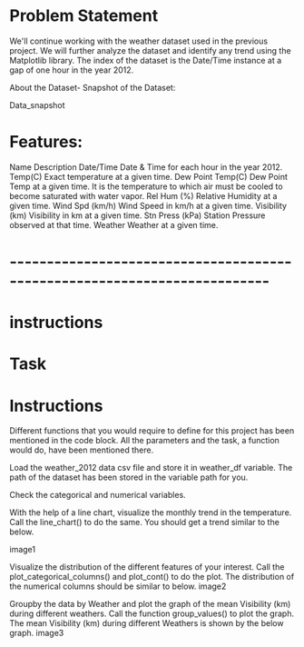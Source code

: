 # Problem Statement
We'll continue working with the weather dataset used in the previous project. We will further analyze the dataset and identify any trend using the Matplotlib library. The index of the dataset is the Date/Time instance at a gap of one hour in the year 2012.

About the Dataset-
Snapshot of the Dataset:

Data_snapshot

# Features:
Name	Description
Date/Time	Date & Time for each hour in the year 2012.
Temp(C)	Exact temperature at a given time.
Dew Point Temp(C)	Dew Point Temp at a given time. It is the temperature to which air must be cooled to become saturated with water vapor.
Rel Hum (%)	Relative Humidity at a given time.
Wind Spd (km/h)	Wind Speed in km/h at a given time.
Visibility (km)	Visibility in km at a given time.
Stn Press (kPa)	Station Pressure observed at that time.
Weather	Weather at a given time.

# -------------------------------------------------------------------------
# instructions

# Task
# Instructions
Different functions that you would require to define for this project has been mentioned in the code block. All the parameters and the task, a function would do, have been mentioned there.

Load the weather_2012 data csv file and store it in weather_df variable. The path of the dataset has been stored in the variable path for you.

Check the categorical and numerical variables.

With the help of a line chart, visualize the monthly trend in the temperature. Call the line_chart() to do the same.
You should get a trend similar to the below.

image1

Visualize the distribution of the different features of your interest. Call the plot_categorical_columns() and plot_cont() to do the plot.
The distribution of the numerical columns should be similar to below.
image2

Groupby the data by Weather and plot the graph of the mean Visibility (km) during different weathers. Call the function group_values() to plot the graph.
The mean Visibility (km) during different Weathers is shown by the below graph.
image3
